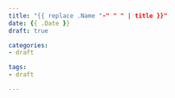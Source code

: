 ```yaml
---
title: "{{ replace .Name "-" " " | title }}"
date: {{ .Date }}
draft: true

categories:
- draft

tags:
- draft

---
```

